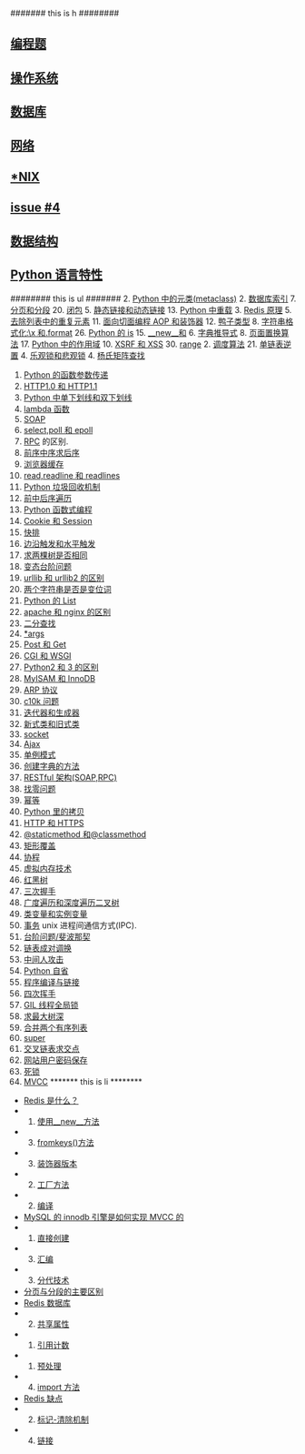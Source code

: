 ####### this is h ########
## [编程题](https://github.com/taizilongxu/interview_python#%E7%BC%96%E7%A8%8B%E9%A2%98)
## [操作系统](https://github.com/taizilongxu/interview_python#%E6%93%8D%E4%BD%9C%E7%B3%BB%E7%BB%9F)
## [数据库](https://github.com/taizilongxu/interview_python#%E6%95%B0%E6%8D%AE%E5%BA%93)
## [网络](https://github.com/taizilongxu/interview_python#%E7%BD%91%E7%BB%9C)
## [*NIX](https://github.com/taizilongxu/interview_python#nix)
## [issue #4](https://github.com/taizilongxu/interview_pythonhttps://github.com/taizilongxu/interview_python/issues/4)
## [数据结构](https://github.com/taizilongxu/interview_python#%E6%95%B0%E6%8D%AE%E7%BB%93%E6%9E%84)
## [Python 语言特性](https://github.com/taizilongxu/interview_python#python%E8%AF%AD%E8%A8%80%E7%89%B9%E6%80%A7)

######## this is ul #######
2. [Python 中的元类(metaclass)](https://github.com/taizilongxu/interview_python#2-python%E4%B8%AD%E7%9A%84%E5%85%83%E7%B1%BBmetaclass)
2. [数据库索引](https://github.com/taizilongxu/interview_python#3-redis%E5%8E%9F%E7%90%86)
7. [分页和分段](https://github.com/taizilongxu/interview_python#8-%E9%A1%B5%E9%9D%A2%E7%BD%AE%E6%8D%A2%E7%AE%97%E6%B3%95)
20. [闭包](https://github.com/taizilongxu/interview_python#21-lambda%E5%87%BD%E6%95%B0)
5. [静态链接和动态链接](https://github.com/taizilongxu/interview_python#6-%E8%99%9A%E6%8B%9F%E5%86%85%E5%AD%98%E6%8A%80%E6%9C%AF)
13. [Python 中重载](https://github.com/taizilongxu/interview_python#13-python%E4%B8%AD%E9%87%8D%E8%BD%BD)
3. [Redis 原理](https://github.com/taizilongxu/interview_python#4-%E4%B9%90%E8%A7%82%E9%94%81%E5%92%8C%E6%82%B2%E8%A7%82%E9%94%81)
5. [去除列表中的重复元素](https://github.com/taizilongxu/interview_python#6-%E9%93%BE%E8%A1%A8%E6%88%90%E5%AF%B9%E8%B0%83%E6%8D%A2)
11. [面向切面编程 AOP 和装饰器](https://github.com/taizilongxu/interview_python#11-%E9%9D%A2%E5%90%91%E5%88%87%E9%9D%A2%E7%BC%96%E7%A8%8Baop%E5%92%8C%E8%A3%85%E9%A5%B0%E5%99%A8)
12. [鸭子类型](https://github.com/taizilongxu/interview_python#12-%E9%B8%AD%E5%AD%90%E7%B1%BB%E5%9E%8B)
8. [字符串格式化:\x 和.format](https://github.com/taizilongxu/interview_python#8-%E5%AD%97%E7%AC%A6%E4%B8%B2%E6%A0%BC%E5%BC%8F%E5%8C%96%E5%92%8Cformat)
26. [Python 的 is](https://github.com/taizilongxu/interview_python#27-readreadline%E5%92%8Creadlines)
15. [__new__和](https://github.com/taizilongxu/interview_python#15-__new__%E5%92%8C__init__%E7%9A%84%E5%8C%BA%E5%88%AB)
6. [字典推导式](https://github.com/taizilongxu/interview_python#6-%E5%AD%97%E5%85%B8%E6%8E%A8%E5%AF%BC%E5%BC%8F)
8. [页面置换算法](https://github.com/taizilongxu/interview_python#9-%E8%BE%B9%E6%B2%BF%E8%A7%A6%E5%8F%91%E5%92%8C%E6%B0%B4%E5%B9%B3%E8%A7%A6%E5%8F%91)
17. [Python 中的作用域](https://github.com/taizilongxu/interview_python#18-gil%E7%BA%BF%E7%A8%8B%E5%85%A8%E5%B1%80%E9%94%81)
10. [XSRF 和 XSS](https://github.com/taizilongxu/interview_python#11-%E5%B9%82%E7%AD%89-idempotence)
30. [range](https://github.com/taizilongxu/interview_python#1-selectpoll%E5%92%8Cepoll)
2. [调度算法](https://github.com/taizilongxu/interview_python#3-%E6%AD%BB%E9%94%81)
21. [单链表逆置](https://github.com/taizilongxu/interview_python#22-%E4%B8%A4%E4%B8%AA%E5%AD%97%E7%AC%A6%E4%B8%B2%E6%98%AF%E5%90%A6%E6%98%AF%E5%8F%98%E4%BD%8D%E8%AF%8D)
4. [乐观锁和悲观锁](https://github.com/taizilongxu/interview_python#5-mvcc)
4. [杨氏矩阵查找](https://github.com/taizilongxu/interview_python#5-%E5%8E%BB%E9%99%A4%E5%88%97%E8%A1%A8%E4%B8%AD%E7%9A%84%E9%87%8D%E5%A4%8D%E5%85%83%E7%B4%A0)
1. [Python 的函数参数传递](https://github.com/taizilongxu/interview_python#1-python%E7%9A%84%E5%87%BD%E6%95%B0%E5%8F%82%E6%95%B0%E4%BC%A0%E9%80%92)
20. [HTTP1.0 和 HTTP1.1](https://github.com/taizilongxu/interview_python#21-ajax)
7. [Python 中单下划线和双下划线](https://github.com/taizilongxu/interview_python#7-python%E4%B8%AD%E5%8D%95%E4%B8%8B%E5%88%92%E7%BA%BF%E5%92%8C%E5%8F%8C%E4%B8%8B%E5%88%92%E7%BA%BF)
21. [lambda 函数](https://github.com/taizilongxu/interview_python#22-python%E5%87%BD%E6%95%B0%E5%BC%8F%E7%BC%96%E7%A8%8B)
13. [SOAP](https://github.com/taizilongxu/interview_python#14-rpc)
1. [select,poll 和 epoll](https://github.com/taizilongxu/interview_python#2-%E8%B0%83%E5%BA%A6%E7%AE%97%E6%B3%95)
14. [RPC](https://github.com/taizilongxu/interview_python#15-cgi%E5%92%8Cwsgi)
的区别. [](https://github.com/taizilongxu/interview_python#16-%E5%8D%95%E4%BE%8B%E6%A8%A1%E5%BC%8F)
20. [前序中序求后序](https://github.com/taizilongxu/interview_python#21-%E5%8D%95%E9%93%BE%E8%A1%A8%E9%80%86%E7%BD%AE)
19. [浏览器缓存](https://github.com/taizilongxu/interview_python#20-http10%E5%92%8Chttp11)
27. [read,readline 和 readlines](https://github.com/taizilongxu/interview_python#28-python2%E5%92%8C3%E7%9A%84%E5%8C%BA%E5%88%AB)
24. [Python 垃圾回收机制](https://github.com/taizilongxu/interview_python#25-python%E7%9A%84list)
17. [前中后序遍历](https://github.com/taizilongxu/interview_python#18-%E6%B1%82%E6%9C%80%E5%A4%A7%E6%A0%91%E6%B7%B1)
22. [Python 函数式编程](https://github.com/taizilongxu/interview_python#23-python%E9%87%8C%E7%9A%84%E6%8B%B7%E8%B4%9D)
6. [Cookie 和 Session](https://github.com/taizilongxu/interview_python#7-apache%E5%92%8Cnginx%E7%9A%84%E5%8C%BA%E5%88%AB)
11. [快排](https://github.com/taizilongxu/interview_python#12-%E6%89%BE%E9%9B%B6%E9%97%AE%E9%A2%98)
9. [边沿触发和水平触发](https://github.com/taizilongxu/interview_python#1-%E4%BA%8B%E5%8A%A1)
19. [求两棵树是否相同](https://github.com/taizilongxu/interview_python#20-%E5%89%8D%E5%BA%8F%E4%B8%AD%E5%BA%8F%E6%B1%82%E5%90%8E%E5%BA%8F)
2. [变态台阶问题](https://github.com/taizilongxu/interview_python#3-%E7%9F%A9%E5%BD%A2%E8%A6%86%E7%9B%96)
4. [urllib 和 urllib2 的区别](https://github.com/taizilongxu/interview_python#5-post%E5%92%8Cget)
22. [两个字符串是否是变位词](https://github.com/taizilongxu/interview_python#23-%E5%8A%A8%E6%80%81%E8%A7%84%E5%88%92%E9%97%AE%E9%A2%98)
25. [Python 的 List](https://github.com/taizilongxu/interview_python#26-python%E7%9A%84is)
7. [apache 和 nginx 的区别](https://github.com/taizilongxu/interview_python#8-%E7%BD%91%E7%AB%99%E7%94%A8%E6%88%B7%E5%AF%86%E7%A0%81%E4%BF%9D%E5%AD%98)
10. [二分查找](https://github.com/taizilongxu/interview_python#11-%E5%BF%AB%E6%8E%92)
10. [*args](https://github.com/taizilongxu/interview_python#10-args-and-kwargs)
5. [Post 和 Get](https://github.com/taizilongxu/interview_python#6-cookie%E5%92%8Csession)
15. [CGI 和 WSGI](https://github.com/taizilongxu/interview_python#16-%E4%B8%AD%E9%97%B4%E4%BA%BA%E6%94%BB%E5%87%BB)
28. [Python2 和 3 的区别](https://github.com/taizilongxu/interview_python#29-super-init)
6. [MyISAM 和 InnoDB](https://github.com/taizilongxu/interview_python#1-%E4%B8%89%E6%AC%A1%E6%8F%A1%E6%89%8B)
3. [ARP 协议](https://github.com/taizilongxu/interview_python#4-urllib%E5%92%8Curllib2%E7%9A%84%E5%8C%BA%E5%88%AB)
17. [c10k 问题](https://github.com/taizilongxu/interview_python#18-socket)
9. [迭代器和生成器](https://github.com/taizilongxu/interview_python#9-%E8%BF%AD%E4%BB%A3%E5%99%A8%E5%92%8C%E7%94%9F%E6%88%90%E5%99%A8)
14. [新式类和旧式类](https://github.com/taizilongxu/interview_python#14-%E6%96%B0%E5%BC%8F%E7%B1%BB%E5%92%8C%E6%97%A7%E5%BC%8F%E7%B1%BB)
18. [socket](https://github.com/taizilongxu/interview_python#19-%E6%B5%8F%E8%A7%88%E5%99%A8%E7%BC%93%E5%AD%98)
21. [Ajax](https://github.com/taizilongxu/interview_python#unix%E8%BF%9B%E7%A8%8B%E9%97%B4%E9%80%9A%E4%BF%A1%E6%96%B9%E5%BC%8Fipc)
16. [单例模式](https://github.com/taizilongxu/interview_python#17-python%E4%B8%AD%E7%9A%84%E4%BD%9C%E7%94%A8%E5%9F%9F)
7. [创建字典的方法](https://github.com/taizilongxu/interview_python#8-%E5%90%88%E5%B9%B6%E4%B8%A4%E4%B8%AA%E6%9C%89%E5%BA%8F%E5%88%97%E8%A1%A8)
12. [RESTful 架构(SOAP,RPC)](https://github.com/taizilongxu/interview_python#13-soap)
12. [找零问题](https://github.com/taizilongxu/interview_python#13-%E5%B9%BF%E5%BA%A6%E9%81%8D%E5%8E%86%E5%92%8C%E6%B7%B1%E5%BA%A6%E9%81%8D%E5%8E%86%E4%BA%8C%E5%8F%89%E6%A0%91)
11. [幂等](https://github.com/taizilongxu/interview_python#12-restful%E6%9E%B6%E6%9E%84soaprpc)
23. [Python 里的拷贝](https://github.com/taizilongxu/interview_python#24-python%E5%9E%83%E5%9C%BE%E5%9B%9E%E6%94%B6%E6%9C%BA%E5%88%B6)
9. [HTTP 和 HTTPS](https://github.com/taizilongxu/interview_python#10-xsrf%E5%92%8Cxss)
3. [@staticmethod 和@classmethod](https://github.com/taizilongxu/interview_python#3-staticmethod%E5%92%8Cclassmethod)
3. [矩形覆盖](https://github.com/taizilongxu/interview_python#4-%E6%9D%A8%E6%B0%8F%E7%9F%A9%E9%98%B5%E6%9F%A5%E6%89%BE)
19. [协程](https://github.com/taizilongxu/interview_python#20-%E9%97%AD%E5%8C%85)
6. [虚拟内存技术](https://github.com/taizilongxu/interview_python#7-%E5%88%86%E9%A1%B5%E5%92%8C%E5%88%86%E6%AE%B5)
1. [红黑树](https://github.com/taizilongxu/interview_python#1-%E5%8F%B0%E9%98%B6%E9%97%AE%E9%A2%98%E6%96%90%E6%B3%A2%E9%82%A3%E5%A5%91)
1. [三次握手](https://github.com/taizilongxu/interview_python#2-%E5%9B%9B%E6%AC%A1%E6%8C%A5%E6%89%8B)
13. [广度遍历和深度遍历二叉树](https://github.com/taizilongxu/interview_python#17-%E5%89%8D%E4%B8%AD%E5%90%8E%E5%BA%8F%E9%81%8D%E5%8E%86)
4. [类变量和实例变量](https://github.com/taizilongxu/interview_python#4-%E7%B1%BB%E5%8F%98%E9%87%8F%E5%92%8C%E5%AE%9E%E4%BE%8B%E5%8F%98%E9%87%8F)
1. [事务](https://github.com/taizilongxu/interview_python#2-%E6%95%B0%E6%8D%AE%E5%BA%93%E7%B4%A2%E5%BC%95)
unix 进程间通信方式(IPC). [](https://github.com/taizilongxu/interview_python#1-%E7%BA%A2%E9%BB%91%E6%A0%91)
1. [台阶问题/斐波那契](https://github.com/taizilongxu/interview_python#2-%E5%8F%98%E6%80%81%E5%8F%B0%E9%98%B6%E9%97%AE%E9%A2%98)
6. [链表成对调换](https://github.com/taizilongxu/interview_python#7-%E5%88%9B%E5%BB%BA%E5%AD%97%E5%85%B8%E7%9A%84%E6%96%B9%E6%B3%95)
16. [中间人攻击](https://github.com/taizilongxu/interview_python#17-c10k%E9%97%AE%E9%A2%98)
5. [Python 自省](https://github.com/taizilongxu/interview_python#5-python%E8%87%AA%E7%9C%81)
4. [程序编译与链接](https://github.com/taizilongxu/interview_python#5-%E9%9D%99%E6%80%81%E9%93%BE%E6%8E%A5%E5%92%8C%E5%8A%A8%E6%80%81%E9%93%BE%E6%8E%A5)
2. [四次挥手](https://github.com/taizilongxu/interview_python#3-arp%E5%8D%8F%E8%AE%AE)
18. [GIL 线程全局锁](https://github.com/taizilongxu/interview_python#19-%E5%8D%8F%E7%A8%8B)
18. [求最大树深](https://github.com/taizilongxu/interview_python#19-%E6%B1%82%E4%B8%A4%E6%A3%B5%E6%A0%91%E6%98%AF%E5%90%A6%E7%9B%B8%E5%90%8C)
8. [合并两个有序列表](https://github.com/taizilongxu/interview_python#9-%E4%BA%A4%E5%8F%89%E9%93%BE%E8%A1%A8%E6%B1%82%E4%BA%A4%E7%82%B9)
29. [super](https://github.com/taizilongxu/interview_python#30-range-and-xrange)
9. [交叉链表求交点](https://github.com/taizilongxu/interview_python#10-%E4%BA%8C%E5%88%86%E6%9F%A5%E6%89%BE)
8. [网站用户密码保存](https://github.com/taizilongxu/interview_python#9-http%E5%92%8Chttps)
3. [死锁](https://github.com/taizilongxu/interview_python#4-%E7%A8%8B%E5%BA%8F%E7%BC%96%E8%AF%91%E4%B8%8E%E9%93%BE%E6%8E%A5)
5. [MVCC](https://github.com/taizilongxu/interview_python#6-myisam%E5%92%8Cinnodb)
******* this is li ********
- [Redis 是什么？](https://github.com/taizilongxu/interview_python#redis%E6%98%AF%E4%BB%80%E4%B9%88)
- 1. [使用__new__方法](https://github.com/taizilongxu/interview_python#1-%E4%BD%BF%E7%94%A8__new__%E6%96%B9%E6%B3%95)
- 3. [fromkeys()方法](https://github.com/taizilongxu/interview_python#3-fromkeys%E6%96%B9%E6%B3%95)
- 3. [装饰器版本](https://github.com/taizilongxu/interview_python#3-%E8%A3%85%E9%A5%B0%E5%99%A8%E7%89%88%E6%9C%AC)
- 2. [工厂方法](https://github.com/taizilongxu/interview_python#2-%E5%B7%A5%E5%8E%82%E6%96%B9%E6%B3%95)
- 2. [编译](https://github.com/taizilongxu/interview_python#2-%E7%BC%96%E8%AF%91)
- [MySQL 的 innodb 引擎是如何实现 MVCC 的](https://github.com/taizilongxu/interview_python#mysql%E7%9A%84innodb%E5%BC%95%E6%93%8E%E6%98%AF%E5%A6%82%E4%BD%95%E5%AE%9E%E7%8E%B0mvcc%E7%9A%84)
- 1. [直接创建](https://github.com/taizilongxu/interview_python#1-%E7%9B%B4%E6%8E%A5%E5%88%9B%E5%BB%BA)
- 3. [汇编](https://github.com/taizilongxu/interview_python#3-%E6%B1%87%E7%BC%96)
- 3. [分代技术](https://github.com/taizilongxu/interview_python#3-%E5%88%86%E4%BB%A3%E6%8A%80%E6%9C%AF)
- [分页与分段的主要区别](https://github.com/taizilongxu/interview_python#%E5%88%86%E9%A1%B5%E4%B8%8E%E5%88%86%E6%AE%B5%E7%9A%84%E4%B8%BB%E8%A6%81%E5%8C%BA%E5%88%AB)
- [Redis 数据库](https://github.com/taizilongxu/interview_python#redis%E6%95%B0%E6%8D%AE%E5%BA%93)
- 2. [共享属性](https://github.com/taizilongxu/interview_python#2-%E5%85%B1%E4%BA%AB%E5%B1%9E%E6%80%A7)
- 1. [引用计数](https://github.com/taizilongxu/interview_python#1-%E5%BC%95%E7%94%A8%E8%AE%A1%E6%95%B0)
- 1. [预处理](https://github.com/taizilongxu/interview_python#1-%E9%A2%84%E5%A4%84%E7%90%86)
- 4. [import 方法](https://github.com/taizilongxu/interview_python#4-import%E6%96%B9%E6%B3%95)
- [Redis 缺点](https://github.com/taizilongxu/interview_python#redis%E7%BC%BA%E7%82%B9)
- 2. [标记-清除机制](https://github.com/taizilongxu/interview_python#2-%E6%A0%87%E8%AE%B0-%E6%B8%85%E9%99%A4%E6%9C%BA%E5%88%B6)
- 4. [链接](https://github.com/taizilongxu/interview_python#4-%E9%93%BE%E6%8E%A5)
